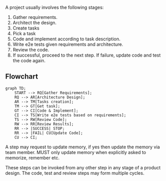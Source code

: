 A project usually involves the following stages:

1. Gather requirements.
2. Architect the design.
3. Create tasks
4. Pick a task
5. Code and implement according to task description.
6. Write e2e tests given requirements and architecture.
8. Review the code. 
9. If successful, proceed to the next step. If failure, update code and test the code again.

## Flowchart

```mermaid
graph TD;
    START --> RQ[Gather Requirements];
    RQ --> AR[Architecture Design];
    AR --> TM[Tasks creation];
    TM --> GT[Get task];
    GT --> CI[Code & Implement];
    CI --> TS[Write e2e tests based on requirements];
    TS --> RW[Review Code];
    RW --> RR[Review Results];
    RR --> |SUCCESS| STOP;
    RR --> |FAIL| CU[Update Code];
    CU --> CI;
```

A step may request to update memory, if yes then update the memory via team member. MUST only update memory when explicitly asked to memorize, remember etc.

These steps can be invoked from any other step in any stage of a product design. The code, test and review steps may form multiple cycles. 
